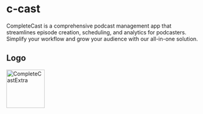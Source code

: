 # c-cast
 CompleteCast is a comprehensive podcast management app that streamlines episode creation, scheduling, and analytics for podcasters. Simplify your workflow and grow your audience with our all-in-one solution.
## Logo
<img src="https://github.com/httpsumairsaad1/c-cast/assets/121795621/f56857ed-238e-4274-8ec6-14bd30d85e8c" alt="CompleteCastExtra" width="100">
